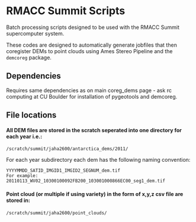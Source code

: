 # RMACC Summit Scripts

Batch processing scripts designed to be used with the RMACC Summit supercomputer system.

These codes are designed to automatically generate jobfiles that then coregister DEMs to point clouds using Ames Stereo Pipeline and the `demcoreg` package.

## Dependencies
Requires same dependencies as on main coreg_dems page - ask rc computing at CU Boulder for installation of pygeotools and demcoreg. 

## File locations
#### All DEM files are stored in the scratch seperated into one directory for each year i.e.:
```
/scratch/summit/jaha2600/antarctica_dems/2011/
``` 
For each year subdirectory each dem has the following naming convention:
```
YYYYMMDD_SATID_IMGID1_IMGID2_SEGNUM_dem.tif
For example:
20110113_WV02_10300100092FB200_103001000866EC00_seg1_dem.tif
```

#### Point cloud (or multiple if using variety) in the form of x,y,z csv file are stored in:
```
/scratch/summit/jaha2600/point_clouds/
```
